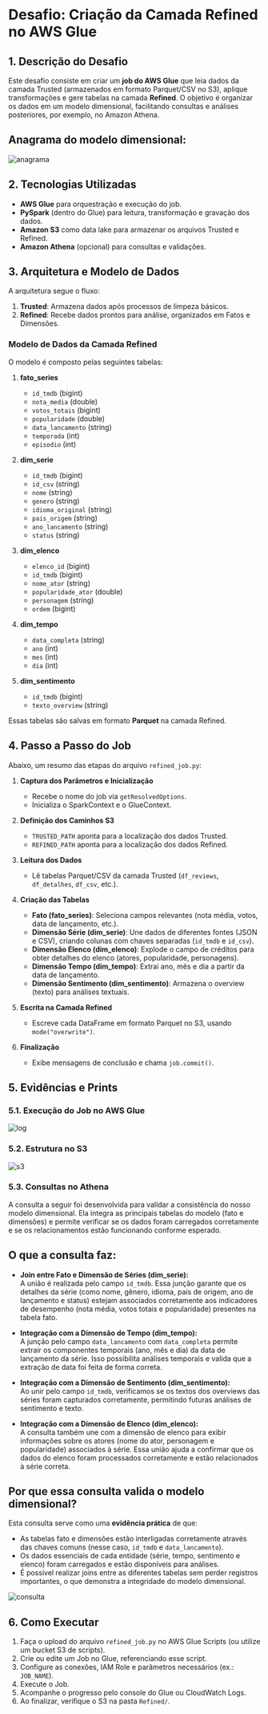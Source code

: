 # Desafio: Criação da Camada Refined no AWS Glue

## 1. Descrição do Desafio
Este desafio consiste em criar um **job do AWS Glue** que leia dados da camada Trusted (armazenados em formato Parquet/CSV no S3), aplique transformações e gere tabelas na camada **Refined**. O objetivo é organizar os dados em um modelo dimensional, facilitando consultas e análises posteriores, por exemplo, no Amazon Athena.

## Anagrama do modelo dimensional:
![anagrama](../Evidencias/anagrama.png)


## 2. Tecnologias Utilizadas
- **AWS Glue** para orquestração e execução do job.
- **PySpark** (dentro do Glue) para leitura, transformação e gravação dos dados.
- **Amazon S3** como data lake para armazenar os arquivos Trusted e Refined.
- **Amazon Athena** (opcional) para consultas e validações.

## 3. Arquitetura e Modelo de Dados
A arquitetura segue o fluxo:
1. **Trusted**: Armazena dados após processos de limpeza básicos.
2. **Refined**: Recebe dados prontos para análise, organizados em Fatos e Dimensões.

### Modelo de Dados da Camada Refined
O modelo é composto pelas seguintes tabelas:

1. **fato_series**  
   - `id_tmdb` (bigint)  
   - `nota_media` (double)  
   - `votos_totais` (bigint)  
   - `popularidade` (double)  
   - `data_lancamento` (string)  
   - `temporada` (int)  
   - `episodio` (int)

2. **dim_serie**  
   - `id_tmdb` (bigint)  
   - `id_csv` (string)  
   - `nome` (string)  
   - `genero` (string)  
   - `idioma_original` (string)  
   - `pais_origem` (string)  
   - `ano_lancamento` (string)  
   - `status` (string)

3. **dim_elenco**  
   - `elenco_id` (bigint)  
   - `id_tmdb` (bigint)  
   - `nome_ator` (string)  
   - `popularidade_ator` (double)  
   - `personagem` (string)  
   - `ordem` (bigint)

4. **dim_tempo**  
   - `data_completa` (string)  
   - `ano` (int)  
   - `mes` (int)  
   - `dia` (int)

5. **dim_sentimento**  
   - `id_tmdb` (bigint)  
   - `texto_overview` (string)

Essas tabelas são salvas em formato **Parquet** na camada Refined.

## 4. Passo a Passo do Job
Abaixo, um resumo das etapas do arquivo `refined_job.py`:

1. **Captura dos Parâmetros e Inicialização**  
   - Recebe o nome do job via `getResolvedOptions`.
   - Inicializa o SparkContext e o GlueContext.

2. **Definição dos Caminhos S3**  
   - `TRUSTED_PATH` aponta para a localização dos dados Trusted.  
   - `REFINED_PATH` aponta para a localização dos dados Refined.

3. **Leitura dos Dados**  
   - Lê tabelas Parquet/CSV da camada Trusted (`df_reviews`, `df_detalhes`, `df_csv`, etc.).

4. **Criação das Tabelas**  
   - **Fato (fato_series)**: Seleciona campos relevantes (nota média, votos, data de lançamento, etc.).  
   - **Dimensão Série (dim_serie)**: Une dados de diferentes fontes (JSON e CSV), criando colunas com chaves separadas (`id_tmdb` e `id_csv`).  
   - **Dimensão Elenco (dim_elenco)**: Explode o campo de créditos para obter detalhes do elenco (atores, popularidade, personagens).  
   - **Dimensão Tempo (dim_tempo)**: Extrai ano, mês e dia a partir da data de lançamento.  
   - **Dimensão Sentimento (dim_sentimento)**: Armazena o overview (texto) para análises textuais.

5. **Escrita na Camada Refined**  
   - Escreve cada DataFrame em formato Parquet no S3, usando `mode("overwrite")`.

6. **Finalização**  
   - Exibe mensagens de conclusão e chama `job.commit()`.

## 5. Evidências e Prints

### 5.1. Execução do Job no AWS Glue

![log](../Evidencias/log.png)

### 5.2. Estrutura no S3

![s3](../Evidencias/s3.png)

### 5.3. Consultas no Athena

A consulta a seguir foi desenvolvida para validar a consistência do nosso modelo dimensional. Ela integra as principais tabelas do modelo (fato e dimensões) e permite verificar se os dados foram carregados corretamente e se os relacionamentos estão funcionando conforme esperado.

## O que a consulta faz:

- **Join entre Fato e Dimensão de Séries (dim_serie):**  
  A união é realizada pelo campo `id_tmdb`. Essa junção garante que os detalhes da série (como nome, gênero, idioma, país de origem, ano de lançamento e status) estejam associados corretamente aos indicadores de desempenho (nota média, votos totais e popularidade) presentes na tabela fato.

- **Integração com a Dimensão de Tempo (dim_tempo):**  
  A junção pelo campo `data_lancamento` com `data_completa` permite extrair os componentes temporais (ano, mês e dia) da data de lançamento da série. Isso possibilita análises temporais e valida que a extração de data foi feita de forma correta.

- **Integração com a Dimensão de Sentimento (dim_sentimento):**  
  Ao unir pelo campo `id_tmdb`, verificamos se os textos dos overviews das séries foram capturados corretamente, permitindo futuras análises de sentimento e texto.

- **Integração com a Dimensão de Elenco (dim_elenco):**  
  A consulta também une com a dimensão de elenco para exibir informações sobre os atores (nome do ator, personagem e popularidade) associados à série. Essa união ajuda a confirmar que os dados do elenco foram processados corretamente e estão relacionados à série correta.

## Por que essa consulta valida o modelo dimensional?

Esta consulta serve como uma **evidência prática** de que:
- As tabelas fato e dimensões estão interligadas corretamente através das chaves comuns (nesse caso, `id_tmdb` e `data_lancamento`).
- Os dados essenciais de cada entidade (série, tempo, sentimento e elenco) foram carregados e estão disponíveis para análises.
- É possível realizar joins entre as diferentes tabelas sem perder registros importantes, o que demonstra a integridade do modelo dimensional.

![consulta](../Evidencias/consulta.png)

## 6. Como Executar
1. Faça o upload do arquivo `refined_job.py` no AWS Glue Scripts (ou utilize um bucket S3 de scripts).  
2. Crie ou edite um Job no Glue, referenciando esse script.  
3. Configure as conexões, IAM Role e parâmetros necessários (ex.: `JOB_NAME`).  
4. Execute o Job.  
5. Acompanhe o progresso pelo console do Glue ou CloudWatch Logs.  
6. Ao finalizar, verifique o S3 na pasta `Refined/`.


